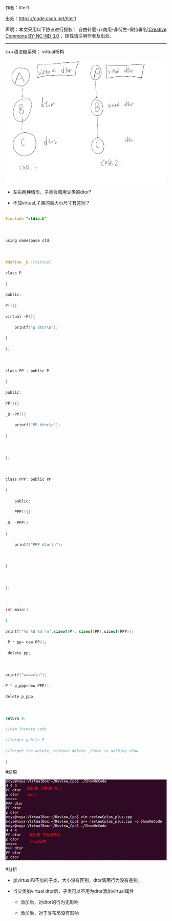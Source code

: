作者：titer1

出处：https://code.csdn.net/titer1

声明：本文采用以下协议进行授权： 自由转载-非商用-非衍生-保持署名|[Creative Commons BY-NC-ND 3.0](http://creativecommons.org/licenses/by-nc-nd/3.0/deed.zh) ，转载请注明作者及出处。



-------





c++语法糖系列： virtual析构

![](virtual_son_dtor.jpg)



- 左右两种情形，子类会调用父类的dtor?

- 不加virtual,子类的类大小尺寸有差别？



```c

#include "stdio.h"



using namespace std;



#define _D //virtual

class P

{

public:

P(){}

virtual ~P(){

	printf("p dtor\n");

}

};



class PP : public P

{

public:

PP(){}

_D ~PP(){

	printf("PP dtor\n");

}



};



class PPP: public PP

{

	public:

	PPP(){}

_D	~PPP()

{

	printf("PPP dtor\n");

		

}



};



int main()

{

printf("%d %d %d \n",sizeof(P), sizeof(PP),sizeof(PPP));

 P * pp= new PP();

 delete pp;



printf("=====\n");

P * p_ppp=new PPP();

delete p_ppp;



return 0;

//vim formate code 

//forget public P

//forget the delete, without delete ,there is nothing show

}

```



#结果

![](virtual_son_dtor_result.jpg)



#分析

- 加virtual和不加的子类，大小没有区别，dtor调用行为没有差别。

- 当父类加virtual dtor后，子类可以不用为dtor添加virtual属性

	- 添加后，对dtor的行为无影响

	- 添加后，对于类布局没有影响





